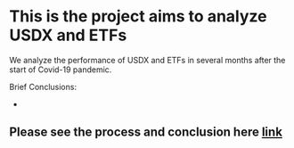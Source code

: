 # This is the project aims to analyze USDX and ETFs
 We analyze the performance of USDX and ETFs in several months after the start of Covid-19 pandemic.
 
 Brief Conclusions:
 
 -
 Please see the process and conclusion here [link](https://github.com/peter75977/Analysis-of-USDx-and-ETFs/blob/main/SEAS%206401-etf-usdx-project/Final_Report.pdf)
 -
